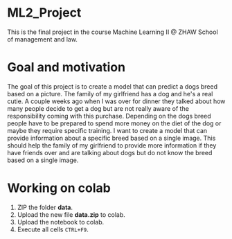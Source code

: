 # ML2_Project
This is the final project in the course Machine Learning II @ ZHAW School of management and law.

# Goal and motivation
The goal of this project is to create a model that can predict a dogs breed based on a picture. The family of my girlfriend
has a dog and he's a real cutie. A couple weeks ago when I was over for dinner they talked about how many people decide to
get a dog but are not really aware of the responsibility coming with this purchase. Depending on the dogs breed people have to 
be prepared to spend more money on the diet of the dog or maybe they require specific training. I want to create a model that can
provide information about a specific breed based on a single image. This should help the family of my girlfriend to provide
more information if they have friends over and are talking about dogs but do not know the breed based on a single image.

# Working on colab
1. ZIP the folder **data**.
2. Upload the new file **data.zip** to colab.
3. Upload the notebook to colab.
4. Execute all cells `CTRL+F9`.
